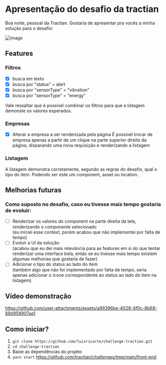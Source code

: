 # Apresentação do desafio da tractian
Boa noite, pessoal da Tractian. Gostaria de apresentar pra vocês a minha solução para o desafio:

![image](https://github.com/user-attachments/assets/e4cbdada-f9e5-4012-acd3-66fe0fa4e830)
## Features
### Filtros
- [x] busca em texto
- [x] busca por "status" = alert
- [x] busca por "sensorType" = "vibration"
- [x] busca por "sensorType" = "energy"

Vale ressaltar que é possível combinar os filtros para que a listagem demonste os valores esperados.
### Empresas
- [x] Alterar a empresa a ser renderizada pela página 
É possível trocar de empresa apenas a partir de um clique na parte superior direito da página, disparando uma nova requisição e renderizando a listagem
### Listagem
A listagem demonstra corretamente, segundo as regras do desafio, qual o tipo do item. Podendo ser este um component, asset ou location.

## Melhorias futuras
### Como suposto no desafio, caso eu tivesse mais tempo gostaria de evoluir:
- [ ] Renderizar os valores do component na parte direita da tela, renderizando o componente selecionado <br/>
(eu iniciei esse context, porém acabou que não implementei por falta de tempo)
- [ ] Evoluir a UI da solução <br/>
(acabou que eu dei mais relevância para as features em si do que tentar renderizar uma interface bela, então se eu tivesse mais tempo existem algumas melhorias que gostaria de fazer)
- [ ] Adicionar o tipo do status ao lado do item <br/>
(também algo que não foi implementado por falta de tempo, seria apenas adicionar o ícone correspondente ao status ao lado do item na listagem)

## Vídeo demonstração
https://github.com/user-attachments/assets/a99396be-4028-4f0c-8b68-88d958907ae1

## Como iniciar?
1) ```git clone https://github.com/luisricarte/challenge-tractian.git``` <br/>
2) ```cd challenge-tractian``` <br/>
3) Baixe as dependências do projeto
4) ```yarn start```
https://github.com/tractian/challenges/tree/main/front-end
